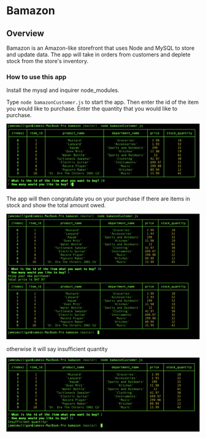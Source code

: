 # Bamazon

## Overview

Bamazon is an Amazon-like storefront that uses Node and MySQL to store and update data. The app will take in orders from customers and deplete stock from the store's inventory. 

### How to use this app

Install the mysql and inquirer node_modules.

Type `node bamazonCustomer.js` to start the app.
Then enter the id of the item you would like to purchase.
Enter the quantity that you would like to purchase.

![bamazon](images/bamazon.png)

The app will then congratulate you on your purchase if there are items in stock and show the total amount owed.

![bamazon](images/bamazon2.png)

otherwise it will say insufficient quantity

![bamazon](images/bamazon3.png)
